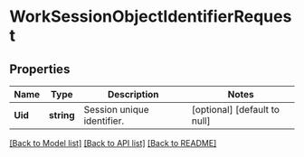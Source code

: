 # WorkSessionObjectIdentifierRequest

## Properties
Name | Type | Description | Notes
------------ | ------------- | ------------- | -------------
**Uid** | **string** | Session unique identifier. | [optional] [default to null]

[[Back to Model list]](../README.md#documentation-for-models) [[Back to API list]](../README.md#documentation-for-api-endpoints) [[Back to README]](../README.md)


